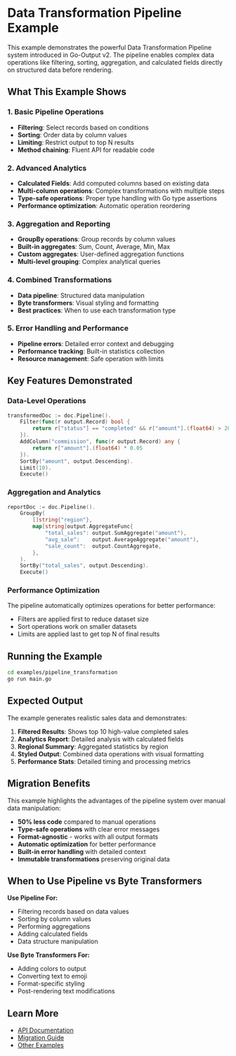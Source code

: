 # Data Transformation Pipeline Example

This example demonstrates the powerful Data Transformation Pipeline system introduced in Go-Output v2. The pipeline enables complex data operations like filtering, sorting, aggregation, and calculated fields directly on structured data before rendering.

## What This Example Shows

### 1. Basic Pipeline Operations
- **Filtering**: Select records based on conditions
- **Sorting**: Order data by column values
- **Limiting**: Restrict output to top N results
- **Method chaining**: Fluent API for readable code

### 2. Advanced Analytics
- **Calculated Fields**: Add computed columns based on existing data
- **Multi-column operations**: Complex transformations with multiple steps
- **Type-safe operations**: Proper type handling with Go type assertions
- **Performance optimization**: Automatic operation reordering

### 3. Aggregation and Reporting
- **GroupBy operations**: Group records by column values
- **Built-in aggregates**: Sum, Count, Average, Min, Max
- **Custom aggregates**: User-defined aggregation functions
- **Multi-level grouping**: Complex analytical queries

### 4. Combined Transformations
- **Data pipeline**: Structured data manipulation
- **Byte transformers**: Visual styling and formatting
- **Best practices**: When to use each transformation type

### 5. Error Handling and Performance
- **Pipeline errors**: Detailed error context and debugging
- **Performance tracking**: Built-in statistics collection
- **Resource management**: Safe operation with limits

## Key Features Demonstrated

### Data-Level Operations
```go
transformedDoc := doc.Pipeline().
    Filter(func(r output.Record) bool {
        return r["status"] == "completed" && r["amount"].(float64) > 20000
    }).
    AddColumn("commission", func(r output.Record) any {
        return r["amount"].(float64) * 0.05
    }).
    SortBy("amount", output.Descending).
    Limit(10).
    Execute()
```

### Aggregation and Analytics
```go
reportDoc := doc.Pipeline().
    GroupBy(
        []string{"region"},
        map[string]output.AggregateFunc{
            "total_sales": output.SumAggregate("amount"),
            "avg_sale":    output.AverageAggregate("amount"),
            "sale_count":  output.CountAggregate,
        },
    ).
    SortBy("total_sales", output.Descending).
    Execute()
```

### Performance Optimization
The pipeline automatically optimizes operations for better performance:
- Filters are applied first to reduce dataset size
- Sort operations work on smaller datasets
- Limits are applied last to get top N of final results

## Running the Example

```bash
cd examples/pipeline_transformation
go run main.go
```

## Expected Output

The example generates realistic sales data and demonstrates:

1. **Filtered Results**: Shows top 10 high-value completed sales
2. **Analytics Report**: Detailed analysis with calculated fields
3. **Regional Summary**: Aggregated statistics by region
4. **Styled Output**: Combined data operations with visual formatting
5. **Performance Stats**: Detailed timing and processing metrics

## Migration Benefits

This example highlights the advantages of the pipeline system over manual data manipulation:

- **50% less code** compared to manual operations
- **Type-safe operations** with clear error messages
- **Format-agnostic** - works with all output formats
- **Automatic optimization** for better performance
- **Built-in error handling** with detailed context
- **Immutable transformations** preserving original data

## When to Use Pipeline vs Byte Transformers

**Use Pipeline For:**
- Filtering records based on data values
- Sorting by column values  
- Performing aggregations
- Adding calculated fields
- Data structure manipulation

**Use Byte Transformers For:**
- Adding colors to output
- Converting text to emoji
- Format-specific styling
- Post-rendering text modifications

## Learn More

- [API Documentation](../../docs/API.md#data-transformation-pipeline-system)
- [Migration Guide](../../docs/MIGRATION.md#data-transformation-pipeline-migration)
- [Other Examples](../)